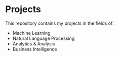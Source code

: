 # Projects
This repository contains my projects in the fields of:
- Machine Learning
- Natural Language Processing
- Analytics & Analysis
- Business Intelligence
